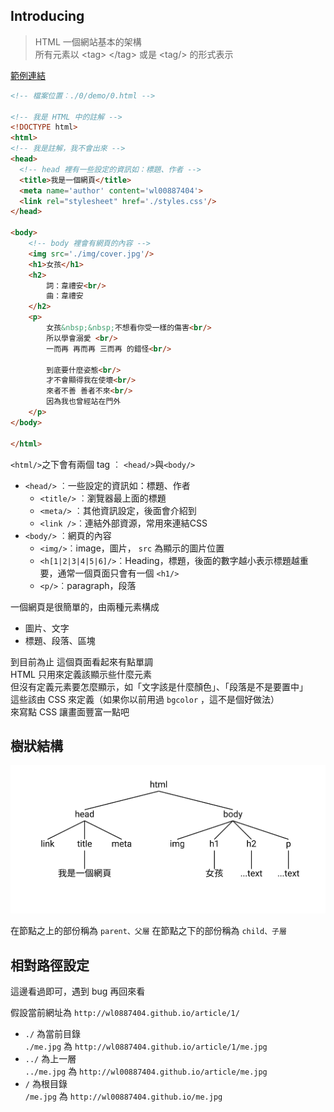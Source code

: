 ## Introducing

> HTML 一個網站基本的架構  
> 所有元素以 &lt;tag> &lt;/tag> 或是 &lt;tag/> 的形式表示

[範例連結](http://localhost:8080/demo/%E5%A5%B3%E5%AD%A9/)

```html
<!-- 檔案位置︰./0/demo/0.html -->

<!-- 我是 HTML 中的註解 -->
<!DOCTYPE html>
<html>
<!-- 我是註解，我不會出來 -->
<head>
  <!-- head 裡有一些設定的資訊如：標題、作者 -->
  <title>我是一個網頁</title>
  <meta name='author' content='wl00887404'>
  <link rel="stylesheet" href='./styles.css'/>
</head>

<body>
    <!-- body 裡會有網頁的內容 -->
    <img src='./img/cover.jpg'/>
    <h1>女孩</h1>
    <h2>
        詞：韋禮安<br/>
        曲：韋禮安
    </h2>
    <p>
        女孩&nbsp;&nbsp;不想看你受一樣的傷害<br/>
        所以學會溺愛 <br/>
        一而再 再而再 三而再 的錯怪<br/>

        到底要什麼姿態<br/>
        才不會顯得我在使壞<br/>
        來者不善 善者不來<br/>
        因為我也曾經站在門外
    </p>
</body>

</html>
```

`<html/>`之下會有兩個 tag ︰ `<head/>`與`<body/>`

+ `<head/>` ︰一些設定的資訊如：標題、作者
  + `<title/>` ︰瀏覽器最上面的標題
  + `<meta/>` ︰其他資訊設定，後面會介紹到
  + `<link />`︰連結外部資源，常用來連結CSS
+ `<body/>` ︰網頁的內容
  + `<img/>`︰image，圖片， `src` 為顯示的圖片位置
  + `<h[1|2|3|4|5|6]/>`︰Heading，標題，後面的數字越小表示標題越重要，通常一個頁面只會有一個 `<h1/>`
  + `<p/>`︰paragraph，段落

一個網頁是很簡單的，由兩種元素構成

+ 圖片、文字
+ 標題、段落、區塊

到目前為止
這個頁面看起來有點單調  
HTML 只用來定義該顯示些什麼元素  
但沒有定義元素要怎麼顯示，如「文字該是什麼顏色」、「段落是不是要置中」  
這些該由 CSS 來定義（如果你以前用過 `bgcolor` ，這不是個好做法）  
來寫點 CSS 讓畫面豐富一點吧

## 樹狀結構

![](./dom.svg)

在節點之上的部份稱為 `parent、父層`
在節點之下的部份稱為 `child、子層`

## 相對路徑設定

這邊看過即可，遇到 bug 再回來看

假設當前網址為 `http://wl0887404.github.io/article/1/`

+ `./` 為當前目錄  
  `./me.jpg` 為 `http://wl0887404.github.io/article/1/me.jpg`
+ `../` 為上一層  
  `../me.jpg` 為 `http://wl00887404.github.io/article/me.jpg`
+ `/` 為根目錄  
  `/me.jpg` 為 `http://wl00887404.github.io/me.jpg`
